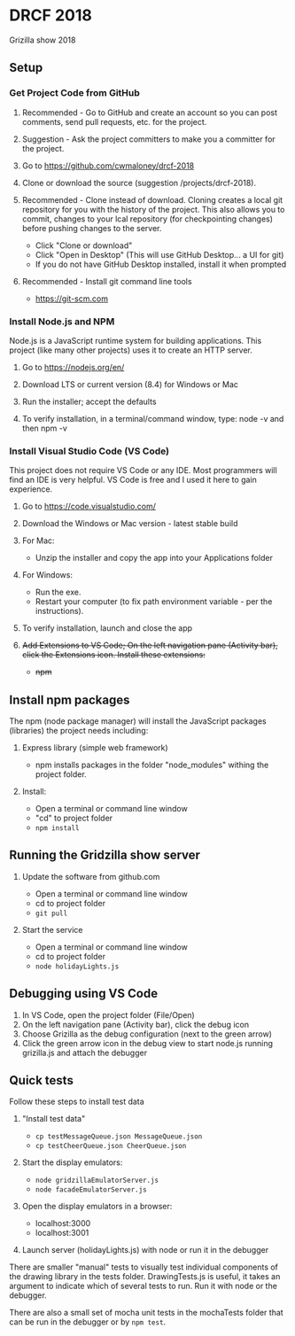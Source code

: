 # DRCF 2018

Grizilla show 2018

## Setup

### Get Project Code from GitHub

1. Recommended - Go to GitHub and create an account so you can post comments, send pull requests, etc. for the project.

1. Suggestion - Ask the project committers to make you a committer for the project.

1. Go to <https://github.com/cwmaloney/drcf-2018>

1. Clone or download the source (suggestion /projects/drcf-2018).

1. Recommended - Clone instead of download. Cloning creates a local git repository for you with the history of the project. This also allows you to commit, changes to your lcal repository (for checkpointing changes) before pushing changes to the server.

   * Click "Clone or download"
   * Click "Open in Desktop" (This will use GitHub Desktop... a UI for git)
   * If you do not have GitHub Desktop installed, install it when prompted
1. Recommended - Install git command line tools
   * <https://git-scm.com>

### Install Node.js and NPM

Node.js is a JavaScript runtime system for building applications.
This project (like many other projects) uses it to create an HTTP server.  

1. Go to <https://nodejs.org/en/>

2. Download LTS or current version (8.4) for Windows or Mac

3. Run the installer; accept the defaults

4. To verify installation, in a terminal/command window, type: node -v and then npm -v

### Install Visual Studio Code (VS Code)

This project does not require VS Code or any IDE.
Most programmers will find an IDE is very helpful.
VS Code is free and I used it here to gain experience.

1. Go to <https://code.visualstudio.com/>

1. Download the Windows or Mac version - latest stable build

1. For Mac:
   * Unzip the installer and copy the app into your Applications folder

1. For Windows:

   * Run the exe.
   * Restart your computer (to fix path environment variable - per the instructions).

1. To verify installation, launch and close the app

1. ~~Add Extensions to VS Code; On the left navigation pane (Activity bar), click the Extensions icon. Install these extensions:~~
     * ~~npm~~

## Install npm packages

The npm (node package manager) will install the JavaScript packages (libraries) the project needs including:

1. Express library (simple web framework)
    * npm installs packages in the folder "node_modules" withing the project folder.

1. Install:
     * Open a terminal or command line window
     * "cd" to project folder
     * `npm install`

## Running the Gridzilla show server

1. Update the software from github.com
    * Open a terminal or command line window
    * cd to project folder
    * `git pull`

1. Start the service
    * Open a terminal or command line window
    * cd to project folder
    * `node holidayLights.js`

## Debugging using VS Code

1. In VS Code, open the project folder (File/Open)
1. On the left navigation pane (Activity bar), click the debug icon
1. Choose Grizilla as the debug configuration (next to the green arrow)
1. Click the green arrow icon in the debug view to start node.js running grizilla.js and attach the debugger

## Quick tests

Follow these steps to install test data

1. "Install test data"
    * `cp testMessageQueue.json MessageQueue.json`
    * `cp testCheerQueue.json CheerQueue.json`

1. Start the display emulators:
    * `node gridzillaEmulatorServer.js`
    * `node facadeEmulatorServer.js`

1. Open the display emulators in a browser:
    * localhost:3000
    * localhost:3001

1. Launch server (holidayLights.js) with node or run it in the debugger

There are smaller "manual" tests to visually test individual components of the drawing library in the tests folder.  DrawingTests.js is useful, it takes an argument to indicate which of several tests to run.  Run it with node or the debugger.

There are also a small set of mocha unit tests in the mochaTests folder that can be run in the debugger or by `npm test`.

